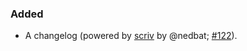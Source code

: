 <!--
A new scriv changelog fragment.

Uncomment the section that is right (remove the HTML comment wrapper).
-->

<!--
### Removed

- A bullet item for the Removed category.

-->

### Added

- A changelog (powered by [scriv](https://scriv.readthedocs.io/) by @nedbat; [#122](https://github.com/brettcannon/python-launcher/issues/122)).
<!--

### Changed

- A bullet item for the Changed category.

-->

<!--
### Deprecated

- A bullet item for the Deprecated category.

-->
<!--
### Fixed

- A bullet item for the Fixed category.

-->
<!--
### Security

- A bullet item for the Security category.

-->
